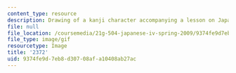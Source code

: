 ```yaml
---
content_type: resource
description: Drawing of a kanji character accompanying a lesson on Japanese.
file: null
file_location: /coursemedia/21g-504-japanese-iv-spring-2009/9374fe9d7eb8d30708afa10408ab27ac_2372.gif
file_type: image/gif
resourcetype: Image
title: '2372'
uid: 9374fe9d-7eb8-d307-08af-a10408ab27ac
---
```

